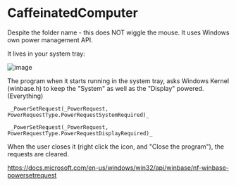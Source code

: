 # CaffeinatedComputer
Despite the folder name - this does NOT wiggle the mouse. It uses Windows own power management API.

It lives in your system tray:

![image](https://user-images.githubusercontent.com/1586332/126336859-210218ee-128a-4357-bb6f-3c76bfece72b.png)

The program when it starts running in the system tray, asks Windows Kernel (winbase.h) to keep the "System" as well as the "Display" powered. (Everything)

     _PowerSetRequest(_PowerRequest, PowerRequestType.PowerRequestSystemRequired)_
     
     _PowerSetRequest(_PowerRequest, PowerRequestType.PowerRequestDisplayRequired)_
 
 When the user closes it (right click the icon, and "Close the program"), the requests are cleared.
 
 https://docs.microsoft.com/en-us/windows/win32/api/winbase/nf-winbase-powersetrequest
 
 
